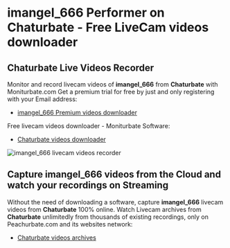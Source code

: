 # imangel_666 Performer on Chaturbate - Free LiveCam videos downloader

## Chaturbate Live Videos Recorder

Monitor and record livecam videos of **imangel_666** from **Chaturbate** with Moniturbate.com
Get a premium trial for free by just and only registering with your Email address:
* [imangel_666 Premium videos downloader](https://moniturbate.com/request-demo-licence-key.html)

Free livecam videos downloader - Moniturbate Software:
* [Chaturbate videos downloader](https://moniturbate.com/moniturbate-download-software.html)

![imangel_666 livecam videos recorder](https://peachurnet.com/templates/moniturbate-software.png)


## Capture imangel_666 videos from the Cloud and watch your recordings on Streaming

Without the need of downloading a software, capture **imangel_666** livecam videos from **Chaturbate** 100% online.
Watch Livecam archives from **Chaturbate** unlimitedly from thousands of existing recordings, only on Peachurbate.com and its websites network:
* [Chaturbate videos archives](https://peachurnet.com/)